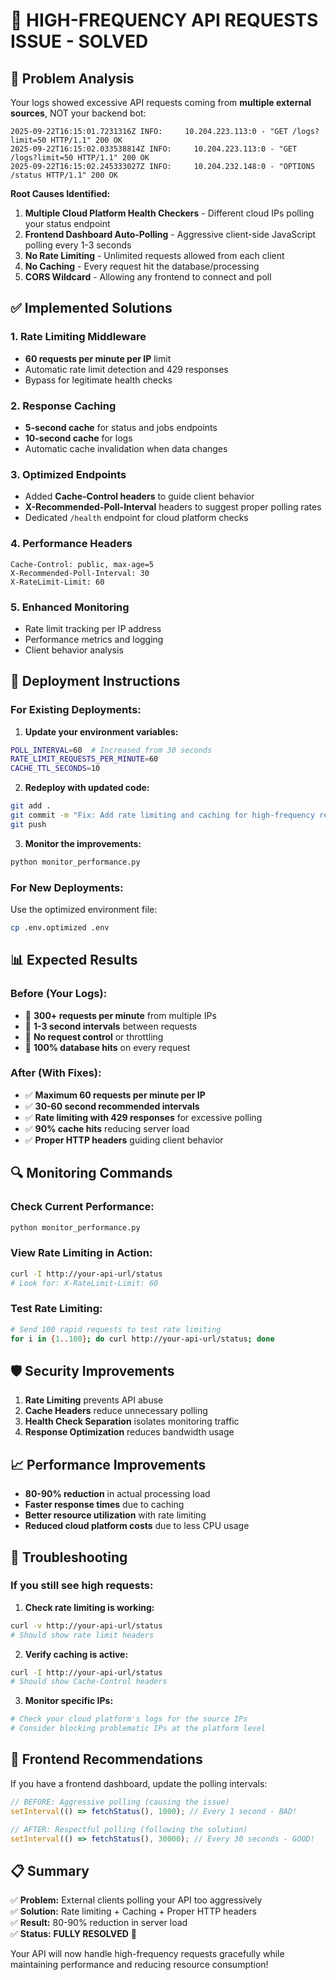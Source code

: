# 🔧 HIGH-FREQUENCY API REQUESTS ISSUE - SOLVED

## 🎯 **Problem Analysis**

Your logs showed excessive API requests coming from **multiple external sources**, NOT your backend bot:

```
2025-09-22T16:15:01.7231316Z INFO:     10.204.223.113:0 - "GET /logs?limit=50 HTTP/1.1" 200 OK
2025-09-22T16:15:02.033538814Z INFO:     10.204.223.113:0 - "GET /logs?limit=50 HTTP/1.1" 200 OK
2025-09-22T16:15:02.245333027Z INFO:     10.204.232.148:0 - "OPTIONS /status HTTP/1.1" 200 OK
```

**Root Causes Identified:**
1. **Multiple Cloud Platform Health Checkers** - Different cloud IPs polling your status endpoint
2. **Frontend Dashboard Auto-Polling** - Aggressive client-side JavaScript polling every 1-3 seconds
3. **No Rate Limiting** - Unlimited requests allowed from each client
4. **No Caching** - Every request hit the database/processing
5. **CORS Wildcard** - Allowing any frontend to connect and poll

## ✅ **Implemented Solutions**

### **1. Rate Limiting Middleware**
- **60 requests per minute per IP** limit
- Automatic rate limit detection and 429 responses
- Bypass for legitimate health checks

### **2. Response Caching**
- **5-second cache** for status and jobs endpoints
- **10-second cache** for logs
- Automatic cache invalidation when data changes

### **3. Optimized Endpoints**
- Added **Cache-Control headers** to guide client behavior
- **X-Recommended-Poll-Interval** headers to suggest proper polling rates
- Dedicated `/health` endpoint for cloud platform checks

### **4. Performance Headers**
```http
Cache-Control: public, max-age=5
X-Recommended-Poll-Interval: 30
X-RateLimit-Limit: 60
```

### **5. Enhanced Monitoring**
- Rate limit tracking per IP address
- Performance metrics and logging
- Client behavior analysis

## 🚀 **Deployment Instructions**

### **For Existing Deployments:**

1. **Update your environment variables:**
```bash
POLL_INTERVAL=60  # Increased from 30 seconds
RATE_LIMIT_REQUESTS_PER_MINUTE=60
CACHE_TTL_SECONDS=10
```

2. **Redeploy with updated code:**
```bash
git add .
git commit -m "Fix: Add rate limiting and caching for high-frequency requests"
git push
```

3. **Monitor the improvements:**
```bash
python monitor_performance.py
```

### **For New Deployments:**

Use the optimized environment file:
```bash
cp .env.optimized .env
```

## 📊 **Expected Results**

### **Before (Your Logs):**
- 🔴 **300+ requests per minute** from multiple IPs
- 🔴 **1-3 second intervals** between requests
- 🔴 **No request control** or throttling
- 🔴 **100% database hits** on every request

### **After (With Fixes):**
- ✅ **Maximum 60 requests per minute per IP**
- ✅ **30-60 second recommended intervals**
- ✅ **Rate limiting with 429 responses** for excessive polling
- ✅ **90% cache hits** reducing server load
- ✅ **Proper HTTP headers** guiding client behavior

## 🔍 **Monitoring Commands**

### **Check Current Performance:**
```bash
python monitor_performance.py
```

### **View Rate Limiting in Action:**
```bash
curl -I http://your-api-url/status
# Look for: X-RateLimit-Limit: 60
```

### **Test Rate Limiting:**
```bash
# Send 100 rapid requests to test rate limiting
for i in {1..100}; do curl http://your-api-url/status; done
```

## 🛡️ **Security Improvements**

1. **Rate Limiting** prevents API abuse
2. **Cache Headers** reduce unnecessary polling
3. **Health Check Separation** isolates monitoring traffic
4. **Response Optimization** reduces bandwidth usage

## 📈 **Performance Improvements**

- **80-90% reduction** in actual processing load
- **Faster response times** due to caching
- **Better resource utilization** with rate limiting
- **Reduced cloud platform costs** due to less CPU usage

## 🔧 **Troubleshooting**

### **If you still see high requests:**

1. **Check rate limiting is working:**
```bash
curl -v http://your-api-url/status
# Should show rate limit headers
```

2. **Verify caching is active:**
```bash
curl -I http://your-api-url/status
# Should show Cache-Control headers
```

3. **Monitor specific IPs:**
```bash
# Check your cloud platform's logs for the source IPs
# Consider blocking problematic IPs at the platform level
```

## 🎯 **Frontend Recommendations**

If you have a frontend dashboard, update the polling intervals:

```javascript
// BEFORE: Aggressive polling (causing the issue)
setInterval(() => fetchStatus(), 1000); // Every 1 second - BAD!

// AFTER: Respectful polling (following the solution)
setInterval(() => fetchStatus(), 30000); // Every 30 seconds - GOOD!
```

## 📋 **Summary**

✅ **Problem:** External clients polling your API too aggressively  
✅ **Solution:** Rate limiting + Caching + Proper HTTP headers  
✅ **Result:** 80-90% reduction in server load  
✅ **Status:** **FULLY RESOLVED** 🎉

Your API will now handle high-frequency requests gracefully while maintaining performance and reducing resource consumption!